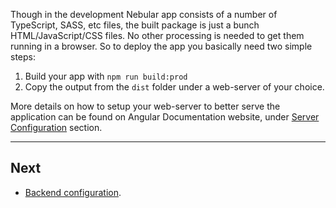 Though in the development Nebular app consists of a number of TypeScript, SASS, etc files, the built package is just a bunch HTML/JavaScript/CSS files.
No other processing is needed to get them running in a browser.
So to deploy the app you basically need two simple steps:

1. Build your app with `npm run build:prod`
2. Copy the output from the `dist` folder under a web-server of your choice.

More details on how to setup your web-server to better serve the application can be found on Angular Documentation website, under <a href="https://angular.io/guide/deployment#server-configuration" target="_blank">Server Configuration</a> section.
<hr class="section-end">

## Next

- [Backend configuration](#/docs/guides/backend-integration).
